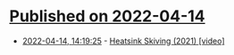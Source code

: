 # [Published on 2022-04-14](index.md)

* [2022-04-14, 14:19:25](https://news.ycombinator.com/item?id=31027384) - [Heatsink Skiving (2021) [video]](https://www.youtube.com/watch?v=6PUk0m3bISI)
